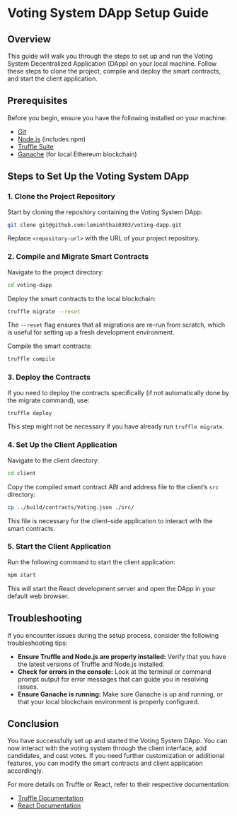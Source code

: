 # Voting System DApp Setup Guide

## Overview

This guide will walk you through the steps to set up and run the Voting System Decentralized Application (DApp) on your local machine. Follow these steps to clone the project, compile and deploy the smart contracts, and start the client application.

## Prerequisites

Before you begin, ensure you have the following installed on your machine:

- [Git](https://git-scm.com/)
- [Node.js](https://nodejs.org/) (includes npm)
- [Truffle Suite](https://www.trufflesuite.com/truffle)
- [Ganache](https://www.trufflesuite.com/ganache) (for local Ethereum blockchain)

## Steps to Set Up the Voting System DApp

### 1. Clone the Project Repository

Start by cloning the repository containing the Voting System DApp:

```bash
git clone git@github.com:leminhthai0303/voting-dapp.git

```

Replace `<repository-url>` with the URL of your project repository.

### 2. Compile and Migrate Smart Contracts

Navigate to the project directory:

```bash
cd voting-dapp

```

Deploy the smart contracts to the local blockchain:

```bash
truffle migrate --reset

```

The `--reset` flag ensures that all migrations are re-run from scratch, which is useful for setting up a fresh development environment.

Compile the smart contracts:

```bash
truffle compile

```

### 3. Deploy the Contracts

If you need to deploy the contracts specifically (if not automatically done by the migrate command), use:

```bash
truffle deploy

```

This step might not be necessary if you have already run `truffle migrate`.

### 4. Set Up the Client Application

Navigate to the client directory:

```bash
cd client

```

Copy the compiled smart contract ABI and address file to the client’s `src` directory:

```bash
cp ../build/contracts/Voting.json ./src/

```

This file is necessary for the client-side application to interact with the smart contracts.

### 5. Start the Client Application

Run the following command to start the client application:

```bash
npm start

```

This will start the React development server and open the DApp in your default web browser.

## Troubleshooting

If you encounter issues during the setup process, consider the following troubleshooting tips:

- **Ensure Truffle and Node.js are properly installed:** Verify that you have the latest versions of Truffle and Node.js installed.
- **Check for errors in the console:** Look at the terminal or command prompt output for error messages that can guide you in resolving issues.
- **Ensure Ganache is running:** Make sure Ganache is up and running, or that your local blockchain environment is properly configured.

## Conclusion

You have successfully set up and started the Voting System DApp. You can now interact with the voting system through the client interface, add candidates, and cast votes. If you need further customization or additional features, you can modify the smart contracts and client application accordingly.

For more details on Truffle or React, refer to their respective documentation:

- [Truffle Documentation](https://www.trufflesuite.com/docs/truffle/overview)
- [React Documentation](https://reactjs.org/docs/getting-started.html)